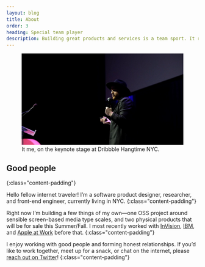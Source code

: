 ```yaml
---
layout: blog
title: About
order: 3
heading: Special team player
description: Building great products and services is a team sport. It requires healthy collaboration, persistent communication, and diversity in people and ideas.
---
```


<figure>
  <picture>
    <source media="(min-width: 44em)" srcset="../images/about/matthewpaul-hangtime-lg.png" />
  	<source media="(min-width: 30em)" srcset="../images/about/matthewpaul-hangtime-md.png" />
  	<img class="img-corners" src="../images/about/matthewpaul-hangtime-sm.png" alt="Matthew Paul in Brooklyn, NY." />
  </picture>
  <figcaption>
    It me, on the keynote stage at Dribbble Hangtime NYC.
  </figcaption>
</figure>

## Good people
{:class="content-padding"}

Hello fellow internet traveler! I’m a software product designer, researcher, and front-end engineer, currently living in NYC.
{:class="content-padding"}

Right now I’m building a few things of my own—one OSS project around sensible screen-based media type scales, and two physical products that will be for sale this Summer/Fall. I most recently worked with <a href="https://www.invisionapp.com/">InVision</a>, <a href="https://www.ibm.com/design/">IBM</a>, and <a href="https://www.apple.com/business/">Apple at Work</a> before that.
{:class="content-padding"}

I enjoy working with good people and forming honest relationships. If you’d like to work together, meet up for a snack, or chat on the internet, please [reach out on Twitter](https://twitter.com/matthewcpaul)!
{:class="content-padding"}